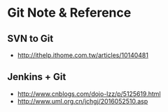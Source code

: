 # Git Note & Reference
## SVN to Git
- http://ithelp.ithome.com.tw/articles/10140481
## Jenkins + Git
- http://www.cnblogs.com/dojo-lzz/p/5125619.html
- http://www.uml.org.cn/jchgj/2016052510.asp

